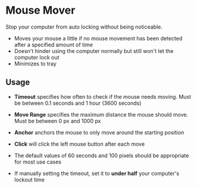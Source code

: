 Mouse Mover
===========
Stop your computer from auto locking without being noticeable.

* Moves your mouse a little if no mouse movement has been detected after a specified amount of time
* Doesn't hinder using the computer normally but still won't let the computer lock out
* Minimizes to tray

Usage
-----

* **Timeout** specifies how often to check if the mouse needs moving. Must be between 0.1 seconds and 1 hour (3600 seconds)
* **Move Range** specifies the maximum distance the mouse should move. Must be between 0 px and 1000 px
* **Anchor** anchors the mouse to only move around the starting position
* **Click** will click the left mouse button after each move


* The default values of 60 seconds and 100 pixels should be appropriate for most use cases
* If manually setting the timeout, set it to **under half** your computer's lockout time
